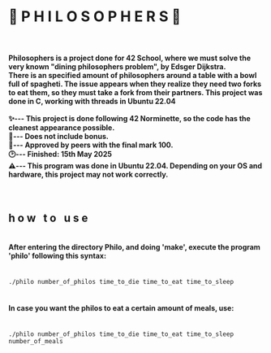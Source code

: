 <h1>🍝 P H I L O S O P H E R S 🍝</h1>

<br><h4>Philosophers is a project done for 42 School, where we must solve the very known "dining philosophers problem", by Edsger Dijkstra.
<br>There is an specified amount of philosophers around a table with a bowl full of spagheti. The issue appears when they realize they need two forks to eat them, so they must take a fork from their partners.
This project was done in C, working with threads in Ubuntu 22.04<br>
<br>✨--- This project is done following 42 Norminette, so the code has the cleanest appearance possible.
<br>🎈--- Does not include bonus.
<br>🎯--- Approved by peers with the final mark <b>100</b>.
<br>🕑--- Finished: 15th May 2025
<br>⚠️--- This program was done in Ubuntu 22.04. Depending on your OS and hardware, this project may not work correctly.<br>
</h4><br>
<h2>h o w &#160 t o &#160 u s e</h2>
<h4><br>After entering the directory Philo, and doing 'make', execute the program 'philo' following this syntax:</h4>
<br><code>./philo number_of_philos time_to_die time_to_eat time_to_sleep</code>
<h4><br>In case you want the philos to eat a certain amount of meals, use:</h4>
<br><code>./philo number_of_philos time_to_die time_to_eat time_to_sleep number_of_meals</code>
